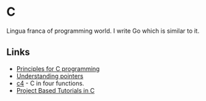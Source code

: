 # C
Lingua franca of programming world. I write Go which is similar to it.

## Links
- [Principles for C programming](http://sircmpwn.github.io/2017/03/15/How-I-learned-to-stop-worrying-and-love-C.html)
- [Understanding pointers](http://sircmpwn.github.io/2016/05/28/Understanding-pointers.html)
- [c4](https://github.com/rswier/c4) - C in four functions.
- [Project Based Tutorials in C](https://github.com/rby90/Project-Based-Tutorials-in-C#readme)